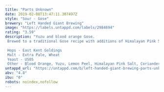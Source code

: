 ```yaml
---
title: "Parts Unknown"
date: 2019-02-08T13:47:11.307497Z
style: "Sour - Gose"
brewery: "Left Handed Giant Brewing"
image: "https://labels.untappd.com/labels/2984694"
rating: "3.59"
description: "Yuzu and blood orange Gose. Brewed to a traditional Gose recipe with additions of Himalayan Pink Salt and Coriander before being fruited during fermentation.  Hops - East Kent Goldings Malt - Extra Pale, Wheat Yeast - US05 Other - Blood Orange, Yuzu, Lemon Peel, Himalayan Pink Salt, Coriander"
untappd_url: "https://untappd.com/b/left-handed-giant-brewing-parts-unknown/2984694"
abv: "4.8"
ibu: "0"
robots: noindex,nofollow
---
```

